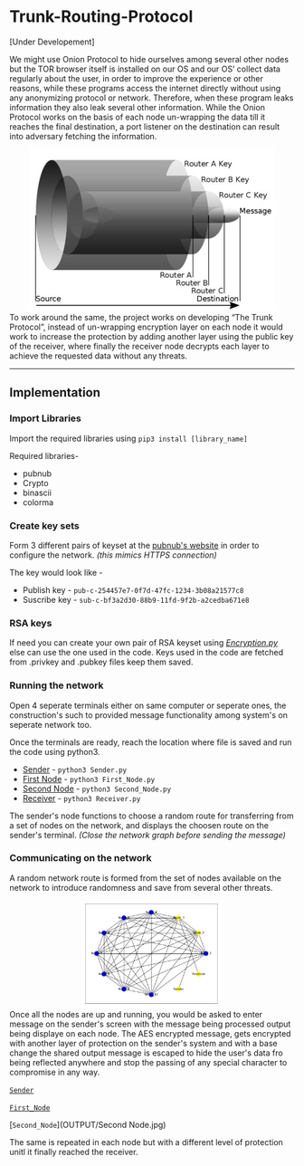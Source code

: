# Trunk-Routing-Protocol
[Under Developement]

We might use Onion Protocol to hide ourselves among several other nodes but the TOR browser itself is installed on our OS and our OS’ collect data regularly about the user, in order to improve the experience or other reasons, while these programs access the internet directly without using any anonymizing protocol or network. Therefore, when these program leaks information they also leak several other information. While the Onion Protocol works on the basis of each node un-wrapping the data till it reaches the final destination, a port listener on the destination can result into adversary fetching the information. 

<center><img src="img/onion.jpg" ></center>
To work around the same, the project works on developing “The Trunk Protocol”, instead of un-wrapping encryption layer on each node it would work to increase the protection by adding another layer using the public key of the receiver, where finally the receiver node decrypts each layer to achieve the requested data without any threats.

<hr>

## Implementation

### Import Libraries

Import the required libraries using `pip3 install [library_name]`

Required libraries-
* pubnub
* Crypto
* binascii
* colorma

### Create key sets

Form 3 different pairs of keyset at the [pubnub's website](https://admin.pubnub.com/#/login) in order to configure the network. _(this mimics HTTPS connection)_

The key would look like - 
* Publish key - `pub-c-254457e7-0f7d-47fc-1234-3b08a21577c8`
* Suscribe key - `sub-c-bf3a2d30-88b9-11fd-9f2b-a2cedba671e8`

### RSA keys

If need you can create your own pair of RSA keyset using [_Encryption.py_](Encryption.py) else can use the one used in the code.
Keys used in the code are fetched from .privkey and .pubkey files keep them saved.

### Running the network

Open 4 seperate terminals either on same computer or seperate ones, the construction's such to provided message functionality among system's on seperate network too.

Once the terminals are ready, reach the location where file is saved and run the code using python3.
* [Sender](Sender.py) - `python3 Sender.py`
* [First Node](First_Node.py) - `python3 First_Node.py`
* [Second Node](Second_Node.py) - `python3 Second_Node.py`
* [Receiver](Receiver.py) - `python3 Receiver.py`

The sender's node functions to choose a random route for transferring from a set of nodes on the network, and displays the choosen route on the sender's terminal.
_(Close the network graph before sending the message)_

### Communicating on the network

A random network route is formed from the set of nodes available on the network to introduce randomness and save from several other threats.
<center><img src="OUTPUT/graph.jpg" width="50%"></center>
Once all the nodes are up and running, you would be asked to enter message on the sender's screen with the message being processed output being displaye on each node.
The AES encrypted message, gets encrypted with another layer of protection on the sender's system and with a base change the shared output message is escaped to hide the user's data fro being reflected anywhere and stop the passing of any special character to compromise in any way.

[`Sender`](OUTPUT/Sender.jpg)

[`First_Node`](OUTPUT/First%20Node.jpg)

[`Second_Node`](OUTPUT/Second Node.jpg)

The same is repeated in each node but with a different level of protection unitl it finally reached the receiver. 
